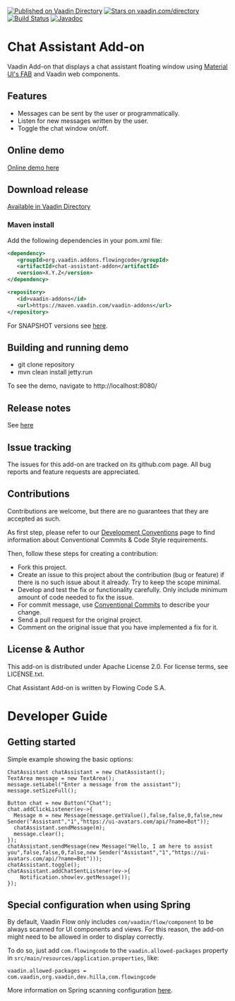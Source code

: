 [![Published on Vaadin Directory](https://img.shields.io/badge/Vaadin%20Directory-published-00b4f0.svg)](https://vaadin.com/directory/component/chat-assistant-add-on)
[![Stars on vaadin.com/directory](https://img.shields.io/vaadin-directory/star/chat-assistant-add-on.svg)](https://vaadin.com/directory/component/chat-assistant-add-on)
[![Build Status](https://jenkins.flowingcode.com/job/ChatAssistant-addon/badge/icon)](https://jenkins.flowingcode.com/job/ChatAssistant-addon)
[![Javadoc](https://img.shields.io/badge/javadoc-00b4f0)](https://javadoc.flowingcode.com/artifact/org.vaadin.addons.flowingcode/chat-assistant-addon)

# Chat Assistant Add-on

Vaadin Add-on that displays a chat assistant floating window using [Material UI's FAB](https://mui.com/material-ui/react-floating-action-button/) and Vaadin web components.

## Features

* Messages can be sent by the user or programmatically.
* Listen for new messages written by the user.
* Toggle the chat window on/off.

## Online demo

[Online demo here](http://addonsv24.flowingcode.com/chat-assistant)

## Download release

[Available in Vaadin Directory](https://vaadin.com/directory/component/chat-assistant)

### Maven install

Add the following dependencies in your pom.xml file:

```xml
<dependency>
   <groupId>org.vaadin.addons.flowingcode</groupId>
   <artifactId>chat-assistant-addon</artifactId>
   <version>X.Y.Z</version>
</dependency>
```
<!-- the above dependency should be updated with latest released version information -->

```xml
<repository>
   <id>vaadin-addons</id>
   <url>https://maven.vaadin.com/vaadin-addons</url>
</repository>
```

For SNAPSHOT versions see [here](https://maven.flowingcode.com/snapshots/).

## Building and running demo

- git clone repository
- mvn clean install jetty:run

To see the demo, navigate to http://localhost:8080/

## Release notes

See [here](https://github.com/FlowingCode/ChatAssistant/releases)

## Issue tracking

The issues for this add-on are tracked on its github.com page. All bug reports and feature requests are appreciated. 

## Contributions

Contributions are welcome, but there are no guarantees that they are accepted as such. 

As first step, please refer to our [Development Conventions](https://github.com/FlowingCode/DevelopmentConventions) page to find information about Conventional Commits & Code Style requirements.

Then, follow these steps for creating a contribution:

- Fork this project.
- Create an issue to this project about the contribution (bug or feature) if there is no such issue about it already. Try to keep the scope minimal.
- Develop and test the fix or functionality carefully. Only include minimum amount of code needed to fix the issue.
- For commit message, use [Conventional Commits](https://github.com/FlowingCode/DevelopmentConventions/blob/main/conventional-commits.md) to describe your change.
- Send a pull request for the original project.
- Comment on the original issue that you have implemented a fix for it.

## License & Author

This add-on is distributed under Apache License 2.0. For license terms, see LICENSE.txt.

Chat Assistant Add-on is written by Flowing Code S.A.

# Developer Guide

## Getting started

Simple example showing the basic options:

	ChatAssistant chatAssistant = new ChatAssistant();
	TextArea message = new TextArea();
	message.setLabel("Enter a message from the assistant");
	message.setSizeFull();
	
	Button chat = new Button("Chat");
	chat.addClickListener(ev->{
	  Message m = new Message(message.getValue(),false,false,0,false,new Sender("Assistant","1","https://ui-avatars.com/api/?name=Bot"));
	  chatAssistant.sendMessage(m);
	  message.clear();
	});
	chatAssistant.sendMessage(new Message("Hello, I am here to assist you",false,false,0,false,new Sender("Assistant","1","https://ui-avatars.com/api/?name=Bot")));
	chatAssistant.toggle();
	chatAssistant.addChatSentListener(ev->{
		Notification.show(ev.getMessage());
	});

## Special configuration when using Spring

By default, Vaadin Flow only includes ```com/vaadin/flow/component``` to be always scanned for UI components and views. For this reason, the add-on might need to be allowed in order to display correctly. 

To do so, just add ```com.flowingcode``` to the ```vaadin.allowed-packages``` property in ```src/main/resources/application.properties```, like:

```
vaadin.allowed-packages = com.vaadin,org.vaadin,dev.hilla,com.flowingcode
```
 
More information on Spring scanning configuration [here](https://vaadin.com/docs/latest/integrations/spring/configuration/#configure-the-scanning-of-packages).
